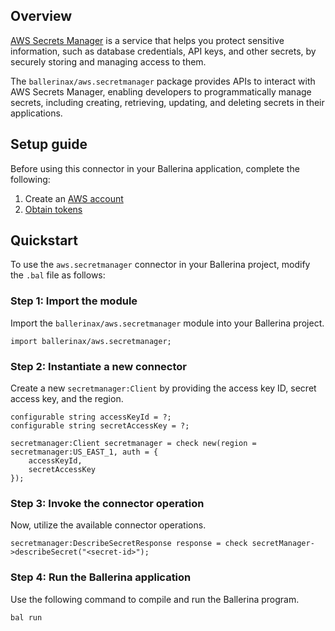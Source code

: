 ## Overview

[AWS Secrets Manager](https://docs.aws.amazon.com/secretsmanager/latest/userguide/intro.html) is a service that helps you protect sensitive information, such as database credentials, API keys, and other secrets, by securely storing and managing access to them.

The `ballerinax/aws.secretmanager` package provides APIs to interact with AWS Secrets Manager, enabling developers to programmatically manage secrets, including creating, retrieving, updating, and deleting secrets in their applications.

## Setup guide
Before using this connector in your Ballerina application, complete the following:
1. Create an [AWS account](https://portal.aws.amazon.com/billing/signup?nc2=h_ct&src=default&redirect_url=https%3A%2F%2Faws.amazon.com%2Fregistration-confirmation#/start)
2. [Obtain tokens](https://docs.aws.amazon.com/IAM/latest/UserGuide/id_credentials_access-keys.html)

## Quickstart

To use the `aws.secretmanager` connector in your Ballerina project, modify the `.bal` file as follows:

### Step 1: Import the module

Import the `ballerinax/aws.secretmanager` module into your Ballerina project.

```ballerina
import ballerinax/aws.secretmanager;
```

### Step 2: Instantiate a new connector

Create a new `secretmanager:Client` by providing the access key ID, secret access key, and the region.

```ballerina
configurable string accessKeyId = ?;
configurable string secretAccessKey = ?;

secretmanager:Client secretmanager = check new(region = secretmanager:US_EAST_1, auth = {
    accessKeyId,
    secretAccessKey
});
```

### Step 3: Invoke the connector operation

Now, utilize the available connector operations.

```ballerina
secretmanager:DescribeSecretResponse response = check secretManager->describeSecret("<secret-id>");
```

### Step 4: Run the Ballerina application

Use the following command to compile and run the Ballerina program.

```bash
bal run
```
